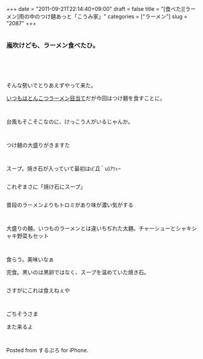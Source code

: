 +++
date = "2011-09-21T22:14:40+09:00"
draft = false
title = "[食べた][ラーメン]雨の中のつけ麺あっと「こうみ家」"
categories = ["ラーメン"]
slug = "2087"
+++

<a href="https://knk-n.com/images/2011/09/koumiya.png"><img style="display:block; margin-left:auto; margin-right:auto;" border="0" height="" src="https://knk-n.com/images/2011/09/koumiya.png" alt="" width="" /></a>

<h3>嵐吹けども、ラーメン食べたひ。</h3>
<!--more-->
<p style="margin-top: 6em;">

そんな勢いでとりあえずやって来た。

<a href="https://knk-n.com/2011/08/18/komiya/" target="_blank">いつもはとんこつラーメン目当て</a>だが今回はつけ麺を食すことに。
<p style="margin-top: 3em;">
<a href="https://knk-n.com/images/2011/09/slooProImg_20110921202754.jpg"><img style="display:block; margin-left:auto; margin-right:auto;" border="0" height="" src="https://knk-n.com/images/2011/09/slooProImg_20110921202754.jpg" alt="" width="" /></a>
台風もそこそこなのに、けっこう人がいるじゃんか。

<p style="margin-top: 3em;">

<a href="https://knk-n.com/images/2011/09/slooProImg_20110921203733.jpg"><img style="display:block; margin-left:auto; margin-right:auto;" border="0" height="" src="https://knk-n.com/images/2011/09/slooProImg_20110921203733.jpg" alt="" width="" /></a>
つけ麺の大盛りがきますた
<p style="margin-top: 3em;">


<a href="https://knk-n.com/images/2011/09/slooProImg_20110921203909.jpg"><img style="display:block; margin-left:auto; margin-right:auto;" border="0" height="" src="https://knk-n.com/images/2011/09/slooProImg_20110921203909.jpg" alt="" width="" /></a>
スープ。焼き石が入っていて最初はι(´Д｀υ)ｱﾂｨｰ
<p style="margin-top: 2em;">
これぞまさに「焼け石にスープ」

<p style="margin-top: 2em;">
普段のラーメンよりもトロミがあり味が濃い気がする

<p style="margin-top: 3em;">


<a href="https://knk-n.com/images/2011/09/slooProImg_20110921204031.jpg"><img style="display:block; margin-left:auto; margin-right:auto;" border="0" height="" src="https://knk-n.com/images/2011/09/slooProImg_20110921204031.jpg" alt="" width="" /></a>
大盛りの麺。いつものラーメンとは違いちぢれた太麺。チャーシューとシャキシャキ野菜もセット

<p style="margin-top: 3em;">


<a href="https://knk-n.com/images/2011/09/slooProImg_20110921204434.jpg"><img style="display:block; margin-left:auto; margin-right:auto;" border="0" height="" src="https://knk-n.com/images/2011/09/slooProImg_20110921204434.jpg" alt="" width="" /></a>
食らう。美味いなぁ
<p style="margin-top: 1em;">


<a href="https://knk-n.com/images/2011/09/slooProImg_20110921204947.jpg"><img style="display:block; margin-left:auto; margin-right:auto;" border="0" height="" src="https://knk-n.com/images/2011/09/slooProImg_20110921204947.jpg" alt="" width="" /></a>
完食。黒いのは黒卵ではなく、スープを温めていた焼き石。
<p style="margin-top: 2em;">
さすがにこれは食えねぇや

<p style="margin-top: 3em;">

ごちそうさま
<p style="margin-top: 1em;">
また来るよ

<p style="margin-top: 3em;">




Posted from するぷろ for iPhone.
